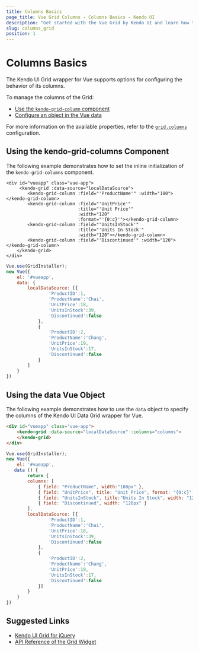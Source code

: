 ```yaml
---
title: Columns Basics
page_title: Vue Grid Columns - Columns Basics - Kendo UI
description: "Get started with the Vue Grid by Kendo UI and learn how to configure the behavior of its columns."
slug: columns_grid
position: 1
---
```


# Columns Basics

The Kendo UI Grid wrapper for Vue supports options for configuring the behavior of its columns.

To manage the columns of the Grid:
* [Use the `kendo-grid-column` component](#toc-using-the-kendo-grid-columns-component)
* [Configure an object in the Vue data](#toc-using-the-data-vue-object)

For more information on the available properties, refer to the [`grid.columns`](https://docs.telerik.com/kendo-ui/api/javascript/ui/grid#configuration-columns) configuration.

## Using the kendo-grid-columns Component

The following example demonstrates how to set the inline initialization of the `kendo-grid-columns` component.

```html-preview
<div id="vueapp" class="vue-app">
     <kendo-grid :data-source="localDataSource">
        <kendo-grid-column :field="'ProductName'" :width="180"></kendo-grid-column>
        <kendo-grid-column :field="'UnitPrice'"
                           :title="'Unit Price'"
                           :width="120"
                           :format="'{0:c}'"></kendo-grid-column>
        <kendo-grid-column :field="'UnitsInStock'"
                           :title="'Units In Stock'"
                           :width="120"></kendo-grid-column>
        <kendo-grid-column :field="'Discontinued'" :width="120"></kendo-grid-column>
    </kendo-grid>
</div>
```
```js
Vue.use(GridInstaller);
new Vue({
    el: '#vueapp',
    data: {
        localDataSource: [{
                'ProductID':1,
                'ProductName':'Chai',
                'UnitPrice':18,
                'UnitsInStock':39,
                'Discontinued':false
            },
            {
                'ProductID':2,
                'ProductName':'Chang',
                'UnitPrice':19,
                'UnitsInStock':17,
                'Discontinued':false
            }
        ]
    }
})
```

## Using the data Vue Object

The following example demonstrates how to use the `data` object to specify the columns of the Kendo UI Data Grid wrapper for Vue.

```html
<div id="vueapp" class="vue-app">
    <kendo-grid :data-source="localDataSource" :columns="columns">
    </kendo-grid>
</div>
```
```js
Vue.use(GridInstaller);
new Vue({
    el: '#vueapp',
   data () {
		return {
        columns: [
            { field: "ProductName", width:"180px" },
            { field: "UnitPrice", title: "Unit Price", format: "{0:c}", width: "120px" },
            { field: "UnitsInStock", title:"Units In Stock", width: "120px" },
            { field: "Discontinued", width: "120px" }
        ],
        localDataSource: [{
                'ProductID':1,
                'ProductName':'Chai',
                'UnitPrice':18,
                'UnitsInStock':39,
                'Discontinued':false
            },
            {
                'ProductID':2,
                'ProductName':'Chang',
                'UnitPrice':19,
                'UnitsInStock':17,
                'Discontinued':false
            }]
        }
    }
})
```

## Suggested Links

* [Kendo UI Grid for jQuery](https://docs.telerik.com/kendo-ui/controls/data-management/grid/overview)
* [API Reference of the Grid Widget](https://docs.telerik.com/kendo-ui/api/javascript/ui/grid)
